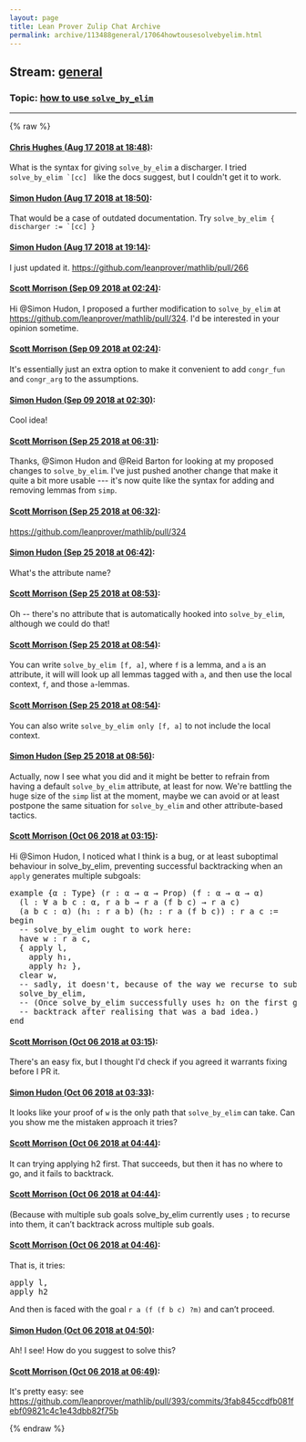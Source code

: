 ```yaml
---
layout: page
title: Lean Prover Zulip Chat Archive 
permalink: archive/113488general/17064howtousesolvebyelim.html
---
```


## Stream: [general](index.html)
### Topic: [how to use `solve_by_elim`](17064howtousesolvebyelim.html)

---


{% raw %}
#### [ Chris Hughes (Aug 17 2018 at 18:48)](https://leanprover.zulipchat.com/#narrow/stream/113488-general/topic/how%20to%20use%20%60solve_by_elim%60/near/132313630):
<p>What is the syntax for giving <code>solve_by_elim</code> a discharger. I tried <code>solve_by_elim `[cc] </code> like the docs suggest, but I couldn't get it to work.</p>

#### [ Simon Hudon (Aug 17 2018 at 18:50)](https://leanprover.zulipchat.com/#narrow/stream/113488-general/topic/how%20to%20use%20%60solve_by_elim%60/near/132313735):
<p>That would be a case of outdated documentation. Try <code>solve_by_elim { discharger := `[cc] }</code></p>

#### [ Simon Hudon (Aug 17 2018 at 19:14)](https://leanprover.zulipchat.com/#narrow/stream/113488-general/topic/how%20to%20use%20%60solve_by_elim%60/near/132314890):
<p>I just updated it. <a href="https://github.com/leanprover/mathlib/pull/266" target="_blank" title="https://github.com/leanprover/mathlib/pull/266">https://github.com/leanprover/mathlib/pull/266</a></p>

#### [ Scott Morrison (Sep 09 2018 at 02:24)](https://leanprover.zulipchat.com/#narrow/stream/113488-general/topic/how%20to%20use%20%60solve_by_elim%60/near/133587653):
<p>Hi <span class="user-mention" data-user-id="110026">@Simon Hudon</span>, I proposed a further modification to <code>solve_by_elim</code> at <a href="https://github.com/leanprover/mathlib/pull/324" target="_blank" title="https://github.com/leanprover/mathlib/pull/324">https://github.com/leanprover/mathlib/pull/324</a>. I'd be interested in your opinion sometime.</p>

#### [ Scott Morrison (Sep 09 2018 at 02:24)](https://leanprover.zulipchat.com/#narrow/stream/113488-general/topic/how%20to%20use%20%60solve_by_elim%60/near/133587655):
<p>It's essentially just an extra option to make it convenient to add <code>congr_fun</code> and <code>congr_arg</code> to the assumptions.</p>

#### [ Simon Hudon (Sep 09 2018 at 02:30)](https://leanprover.zulipchat.com/#narrow/stream/113488-general/topic/how%20to%20use%20%60solve_by_elim%60/near/133587801):
<p>Cool idea!</p>

#### [ Scott Morrison (Sep 25 2018 at 06:31)](https://leanprover.zulipchat.com/#narrow/stream/113488-general/topic/how%20to%20use%20%60solve_by_elim%60/near/134573606):
<p>Thanks, <span class="user-mention" data-user-id="110026">@Simon Hudon</span> and <span class="user-mention" data-user-id="110032">@Reid Barton</span> for looking at my proposed changes to <code>solve_by_elim</code>. I've just pushed another change that make it quite a bit more usable --- it's now quite like the syntax for adding and removing lemmas from <code>simp</code>.</p>

#### [ Scott Morrison (Sep 25 2018 at 06:32)](https://leanprover.zulipchat.com/#narrow/stream/113488-general/topic/how%20to%20use%20%60solve_by_elim%60/near/134573610):
<p><a href="https://github.com/leanprover/mathlib/pull/324" target="_blank" title="https://github.com/leanprover/mathlib/pull/324">https://github.com/leanprover/mathlib/pull/324</a></p>

#### [ Simon Hudon (Sep 25 2018 at 06:42)](https://leanprover.zulipchat.com/#narrow/stream/113488-general/topic/how%20to%20use%20%60solve_by_elim%60/near/134574016):
<p>What's the attribute name?</p>

#### [ Scott Morrison (Sep 25 2018 at 08:53)](https://leanprover.zulipchat.com/#narrow/stream/113488-general/topic/how%20to%20use%20%60solve_by_elim%60/near/134578415):
<p>Oh -- there's no attribute that is automatically hooked into <code>solve_by_elim</code>, although we could do that!</p>

#### [ Scott Morrison (Sep 25 2018 at 08:54)](https://leanprover.zulipchat.com/#narrow/stream/113488-general/topic/how%20to%20use%20%60solve_by_elim%60/near/134578467):
<p>You can write <code>solve_by_elim [f, a]</code>, where <code>f</code> is a lemma, and <code>a</code> is an attribute, it will will look up all lemmas tagged with <code>a</code>, and then use the local context, <code>f</code>, and those <code>a</code>-lemmas.</p>

#### [ Scott Morrison (Sep 25 2018 at 08:54)](https://leanprover.zulipchat.com/#narrow/stream/113488-general/topic/how%20to%20use%20%60solve_by_elim%60/near/134578473):
<p>You can also write <code>solve_by_elim only [f, a]</code> to not include the local context.</p>

#### [ Simon Hudon (Sep 25 2018 at 08:56)](https://leanprover.zulipchat.com/#narrow/stream/113488-general/topic/how%20to%20use%20%60solve_by_elim%60/near/134578564):
<p>Actually, now I see what you did and it might be better to refrain from having a default <code>solve_by_elim</code> attribute, at least for now. We're battling the huge size of the <code>simp</code> list at the moment, maybe we can avoid or at least postpone the same situation for <code>solve_by_elim</code> and other attribute-based tactics.</p>

#### [ Scott Morrison (Oct 06 2018 at 03:15)](https://leanprover.zulipchat.com/#narrow/stream/113488-general/topic/how%20to%20use%20%60solve_by_elim%60/near/135292325):
<p>Hi <span class="user-mention" data-user-id="110026">@Simon Hudon</span>, I noticed what I think is a bug, or at least suboptimal behaviour in solve_by_elim, preventing successful backtracking when an <code>apply</code> generates multiple subgoals:</p>
<div class="codehilite"><pre><span></span>example {α : Type} (r : α → α → Prop) (f : α → α → α)
  (l : ∀ a b c : α, r a b → r a (f b c) → r a c)
  (a b c : α) (h₁ : r a b) (h₂ : r a (f b c)) : r a c :=
begin
  -- solve_by_elim ought to work here:
  have w : r a c,
  { apply l,
    apply h₁,
    apply h₂ },
  clear w,
  -- sadly, it doesn&#39;t, because of the way we recurse to subgoals.
  solve_by_elim,
  -- (Once solve_by_elim successfully uses h₂ on the first goal, it can&#39;t
  -- backtrack after realising that was a bad idea.)
end
</pre></div>

#### [ Scott Morrison (Oct 06 2018 at 03:15)](https://leanprover.zulipchat.com/#narrow/stream/113488-general/topic/how%20to%20use%20%60solve_by_elim%60/near/135292330):
<p>There's an easy fix, but I thought I'd check if you agreed it warrants fixing before I PR it.</p>

#### [ Simon Hudon (Oct 06 2018 at 03:33)](https://leanprover.zulipchat.com/#narrow/stream/113488-general/topic/how%20to%20use%20%60solve_by_elim%60/near/135292921):
<p>It looks like your proof of <code>w</code> is the only path that <code>solve_by_elim</code> can take. Can you show me the mistaken approach it tries?</p>

#### [ Scott Morrison (Oct 06 2018 at 04:44)](https://leanprover.zulipchat.com/#narrow/stream/113488-general/topic/how%20to%20use%20%60solve_by_elim%60/near/135295040):
<p>It can trying applying h2 first. That succeeds, but then it has no where to go, and it fails to backtrack.</p>

#### [ Scott Morrison (Oct 06 2018 at 04:44)](https://leanprover.zulipchat.com/#narrow/stream/113488-general/topic/how%20to%20use%20%60solve_by_elim%60/near/135295082):
<p>(Because with multiple sub goals solve_by_elim currently uses <code>;</code> to recurse into them, it can’t backtrack across multiple sub goals.</p>

#### [ Scott Morrison (Oct 06 2018 at 04:46)](https://leanprover.zulipchat.com/#narrow/stream/113488-general/topic/how%20to%20use%20%60solve_by_elim%60/near/135295134):
<p>That is, it tries:</p>
<div class="codehilite"><pre><span></span>apply l,
apply h2
</pre></div>


<p>And then is faced with the goal <code>r a (f (f b c) ?m)</code> and can’t proceed.</p>

#### [ Simon Hudon (Oct 06 2018 at 04:50)](https://leanprover.zulipchat.com/#narrow/stream/113488-general/topic/how%20to%20use%20%60solve_by_elim%60/near/135295233):
<p>Ah! I see! How do you suggest to solve this?</p>

#### [ Scott Morrison (Oct 06 2018 at 06:49)](https://leanprover.zulipchat.com/#narrow/stream/113488-general/topic/how%20to%20use%20%60solve_by_elim%60/near/135298736):
<p>It's pretty easy: see <a href="https://github.com/leanprover/mathlib/pull/393/commits/3fab845ccdfb081febf09821c4c1e43dbb82f75b" target="_blank" title="https://github.com/leanprover/mathlib/pull/393/commits/3fab845ccdfb081febf09821c4c1e43dbb82f75b">https://github.com/leanprover/mathlib/pull/393/commits/3fab845ccdfb081febf09821c4c1e43dbb82f75b</a></p>


{% endraw %}
